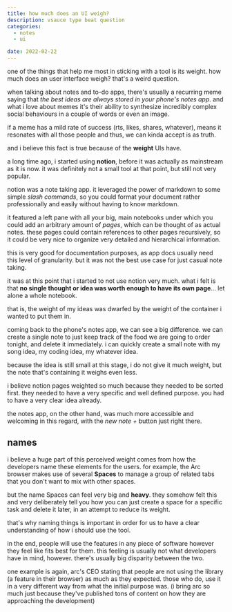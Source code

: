 ```yaml
---
title: how much does an UI weigh?
description: vsauce type beat question
categories:
  - notes
  - ui

date: 2022-02-22
---
```


one of the things that help me most in sticking with a tool is its weight. how much does an user interface weigh? that's a weird question.

when talking about notes and to-do apps, there's usually a recurring meme saying that _the best ideas are always stored in your phone's notes app_. and what i love about memes it's their ability to synthesize incredibly complex social behaviours in a couple of words or even an image.

if a meme has a mild rate of success (rts, likes, shares, whatever), means it resonates with all those people and thus, we can kinda accept is as truth.

and i believe this fact is true because of the **weight** UIs have.

a long time ago, i started using **notion**, before it was actually as mainstream as it is now. it was definitely not a small tool at that point, but still not very popular.

notion was a note taking app. it leveraged the power of markdown to some simple _slash commands_, so you could format your document rather professionally and easily without having to know markdown.

it featured a left pane with all your big, main notebooks under which you could add an arbitrary amount of _pages_, which can be thought of as actual notes. these pages could contain references to other pages recursively, so it could be very nice to organize very detailed and hierarchical information.

this is very good for documentation purposes, as app docs usually need this level of granularity. but it was not the best use case for just casual note taking.

it was at this point that i started to not use notion very much. what i felt is that **no single thought or idea was worth enough to have its own page**... let alone a whole notebook.

that is, the weight of my ideas was dwarfed by the weight of the container i wanted to put them in.

coming back to the phone's notes app, we can see a big difference. we can create a single note to just keep track of the food we are going to order tonight, and delete it immediately. i can quickly create a small note with my song idea, my coding idea, my whatever idea.

because the idea is still small at this stage, i do not give it much weight, but the note that's containing it weighs even less.

i believe notion pages weighted so much because they needed to be sorted first. they needed to have a very specific and well defined purpose. you had to have a very clear idea already.

the notes app, on the other hand, was much more accessible and welcoming in this regard, with the _new note +_ button just right there.

## names

i believe a huge part of this perceived weight comes from how the developers name these elements for the users. for example, the Arc browser makes use of several **Spaces** to manage a group of related tabs that you don't want to mix with other spaces.

but the name Spaces can feel very big and **heavy**. they somehow felt this and very deliberately tell you how you can just create a space for a specific task and delete it later, in an attempt to reduce its weight.

that's why naming things is important in order for us to have a clear understanding of how i should use the tool.

in the end, people will use the features in any piece of software however they feel like fits best for them. this feeling is usually not what developers have in mind, however. there's usually big disparity between the two.

one example is again, arc's CEO stating that people are not using the library (a feature in their browser) as much as they expected. those who do, use it in a very different way from what the initial purpose was. (i bring arc so much just because they've published tons of content on how they are approaching the development)
